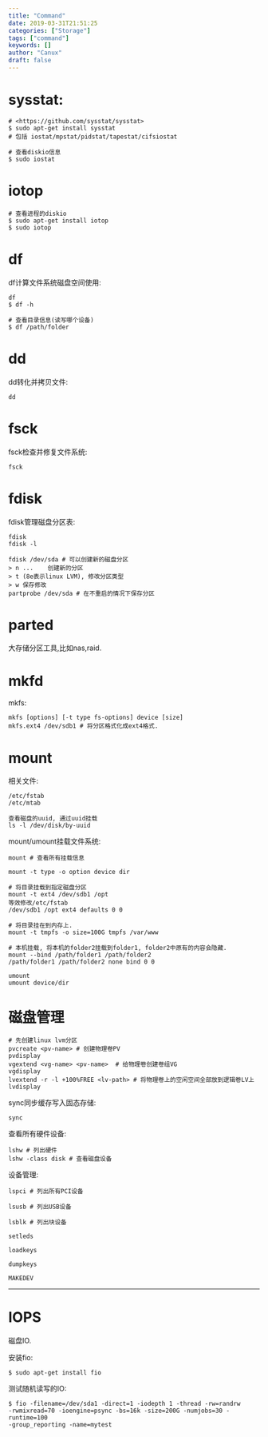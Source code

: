```yaml
---
title: "Command"
date: 2019-03-31T21:51:25
categories: ["Storage"]
tags: ["command"]
keywords: []
author: "Canux"
draft: false
---
```


# sysstat:

    # <https://github.com/sysstat/sysstat>
    $ sudo apt-get install sysstat
    # 包括 iostat/mpstat/pidstat/tapestat/cifsiostat

    # 查看diskio信息
    $ sudo iostat

# iotop

    # 查看进程的diskio
    $ sudo apt-get install iotop
    $ sudo iotop

# df

df计算文件系统磁盘空间使用:

    df
    $ df -h

    # 查看目录信息(读写哪个设备)
    $ df /path/folder

# dd

dd转化并拷贝文件:

    dd

# fsck

fsck检查并修复文件系统:

    fsck

# fdisk

fdisk管理磁盘分区表:

    fdisk
    fdisk -l

    fdisk /dev/sda # 可以创建新的磁盘分区
    > n ...    创建新的分区
    > t (8e表示linux LVM), 修改分区类型
    > w 保存修改
    partprobe /dev/sda # 在不重启的情况下保存分区

# parted

大存储分区工具,比如nas,raid.

# mkfd

mkfs:

    mkfs [options] [-t type fs-options] device [size]
    mkfs.ext4 /dev/sdb1 # 将分区格式化成ext4格式.

# mount

相关文件:

    /etc/fstab
    /etc/mtab

    查看磁盘的uuid, 通过uuid挂载
    ls -l /dev/disk/by-uuid

mount/umount挂载文件系统:

    mount # 查看所有挂载信息

    mount -t type -o option device dir

    # 将目录挂载到指定磁盘分区
    mount -t ext4 /dev/sdb1 /opt
    等效修改/etc/fstab
    /dev/sdb1 /opt ext4 defaults 0 0

    # 将目录挂在到内存上.
    mount -t tmpfs -o size=100G tmpfs /var/www

    # 本机挂载, 将本机的folder2挂载到folder1, folder2中原有的内容会隐藏.
    mount --bind /path/folder1 /path/folder2
    /path/folder1 /path/folder2 none bind 0 0

    umount
    umount device/dir

# 磁盘管理

    # 先创建linux lvm分区
    pvcreate <pv-name> # 创建物理卷PV
    pvdisplay
    vgextend <vg-name> <pv-name>  # 给物理卷创建卷组VG
    vgdisplay
    lvextend -r -l +100%FREE <lv-path> # 将物理卷上的空闲空间全部放到逻辑卷LV上
    lvdisplay

sync同步缓存写入固态存储:

    sync

查看所有硬件设备:

    lshw # 列出硬件
    lshw -class disk # 查看磁盘设备

设备管理:

    lspci # 列出所有PCI设备

    lsusb # 列出USB设备

    lsblk # 列出块设备

    setleds

    loadkeys

    dumpkeys

    MAKEDEV

***

# IOPS

磁盘IO.

安装fio:

    $ sudo apt-get install fio

测试随机读写的IO:

    $ fio -filename=/dev/sda1 -direct=1 -iodepth 1 -thread -rw=randrw
    -rwmixread=70 -ioengine=psync -bs=16k -size=200G -numjobs=30 -runtime=100
    -group_reporting -name=mytest



